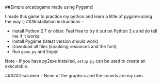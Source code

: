 ##Simple arcadegame made using Pygame!

I made this game to practice my python and learn a little of pygame along the way :)
###Installation instructions - 

* Install Python 2.7 or older. Feel free to try it out on Python 3.x and do tell me if it works.
* Install Pygame (latest version should work)
* Download all files (inculding resources and the font)
* Run ````game.py```` and Enjoy!

Note - If you have py2exe installed, ````setup.py```` can be used to create an executable.

#####Disclaimer - None of the graphics and the sounds are my own.
